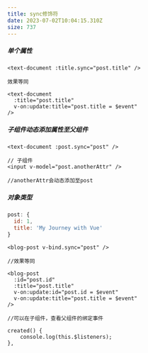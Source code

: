 ```yaml
---
title: sync修饰符
date: 2023-07-02T10:04:15.310Z
size: 737
---
```

##### 单个属性


```vue
<text-document :title.sync="post.title" />

效果等同

<text-document
  :title="post.title"
  v-on:update:title="post.title = $event"
/>
```

##### 子组件动态添加属性至父组件

```vue
<text-document :post.sync="post" />

// 子组件
<input v-model="post.anotherAttr" />

//anotherAttr会动态添加至post
```

##### 对象类型

```javascript
post: {
  id: 1,
  title: 'My Journey with Vue'
}
```

```vue
<blog-post v-bind.sync="post" />

//效果等同

<blog-post
  :id="post.id"
  :title="post.title"
  v-on:update:id="post.id = $event"
  v-on:update:title="post.title = $event"
/>

//可以在子组件，查看父组件的绑定事件

created() {
	console.log(this.$listeners);
},
```
